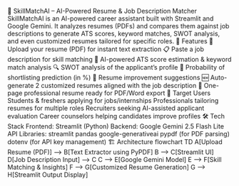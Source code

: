 📄 SkillMatchAI – AI-Powered Resume & Job Description Matcher
SkillMatchAI is an AI-powered career assistant built with Streamlit and Google Gemini.
It analyzes resumes (PDFs) and compares them against job descriptions to generate ATS scores, keyword matches, SWOT analysis, and even customized resumes tailored for specific roles.
🚀 Features
📂 Upload your resume (PDF) for instant text extraction
📋 Paste a job description for skill matching
🤖 AI-powered ATS score estimation & keyword match analysis
🔍 SWOT analysis of the applicant’s profile
🎯 Probability of shortlisting prediction (in %)
📝 Resume improvement suggestions
🆕 Auto-generate 2 customized resumes aligned with the job description
📄 One-page professional resume ready for PDF/Word export
🎯 Target Users
Students & freshers applying for jobs/internships
Professionals tailoring resumes for multiple roles
Recruiters seeking AI-assisted applicant evaluation
Career counselors helping candidates improve profiles
🛠️ Tech Stack
Frontend: Streamlit (Python)
Backend: Google Gemini 2.5 Flash Lite API
Libraries:
streamlit
pandas
google-generativeai
pypdf (for PDF parsing)
dotenv (for API key management)
🏗️ Architecture
flowchart TD
    A[Upload Resume (PDF)] --> B[Text Extractor using PyPDF]
    B --> C[Streamlit UI]
    D[Job Description Input] --> C
    C --> E[Google Gemini Model]
    E --> F[Skill Matching & Insights]
    F --> G[Customized Resume Generation]
    G --> H[Streamlit Output Display]
